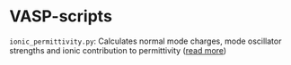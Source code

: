 # VASP-scripts

`ionic_permittivity.py`: Calculates normal mode charges, mode oscillator strengths and ionic contribution to permittivity ([read more](https://seongjoojung.github.io/posts/nmc-mos-icd/))
